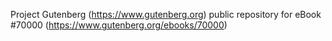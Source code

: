 Project Gutenberg (https://www.gutenberg.org) public repository for
eBook #70000 (https://www.gutenberg.org/ebooks/70000)
